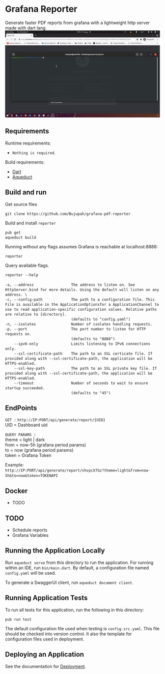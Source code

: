 # Grafana Reporter
Generate faster PDF reports from grafana with a lightweight http server made with dart lang.
![Alt Text](https://raw.githubusercontent.com/Bujupah/grafana-pdf-reporter/master/demo/demo.gif)


## Requirements
Runtime requirements: 
- `Nothing is required`.

Build requirements:
- [Dart](https://dart.dev/)
- [Aqueduct](https://aqueduct.io/)

## Build and run
Get source files

    git clone https://github.com/Bujupah/grafana-pdf-reporter
Build and install `reporter`
    
    pub get
    aqueduct build
Running without any flags assumes Grafana is reachable at localhost:8888:

    reporter

Query available flags.


``` 
reporter --help

-a, --address                 The address to listen on. See HttpServer.bind for more details. Using the default will listen on any address. \
-c, --config-path             The path to a configuration file. This File is available in the ApplicationOptionsfor a ApplicationChannel to use to read application-specific configuration values. Relative paths are relative to [directory].
                              (defaults to "config.yaml")
-n, --isolates                Number of isolates handling requests.
-p, --port                    The port number to listen for HTTP requests on.
                              (defaults to "8888")
    --ipv6-only               Limits listening to IPv6 connections only.
    --ssl-certificate-path    The path to an SSL certicate file. If provided along with --ssl-certificate-path, the application will be HTTPS-enabled.
    --ssl-key-path            The path to an SSL private key file. If provided along with --ssl-certificate-path, the application will be HTTPS-enabled.
    --timeout                 Number of seconds to wait to ensure startup succeeded.
                              (defaults to "45")
```

## EndPoints

```GET :``` `http://IP:PORT/api/generate/report/{UID}` \
UID = Dashboard uid 

```QUERY PARAMS : ``` \
theme = light | dark \
from = now-5h (grafana period params) \
to = now (grafana period params) \
token = Grafana Token

Example: \
```http://IP:PORT/api/generate/report/nhvpcX7Gz?theme=light&from=now-5h&to=now&token=TOKENAPI```


## Docker
* TODO


## TODO
* Schedule reports
* Grafana Variables


## Running the Application Locally

Run `aqueduct serve` from this directory to run the application. For running within an IDE, run `bin/main.dart`. By default, a configuration file named `config.yaml` will be used.

To generate a SwaggerUI client, run `aqueduct document client`.

## Running Application Tests

To run all tests for this application, run the following in this directory:

```
pub run test
```

The default configuration file used when testing is `config.src.yaml`. This file should be checked into version control. It also the template for configuration files used in deployment.

## Deploying an Application

See the documentation for [Deployment](https://aqueduct.io/docs/deploy/).
